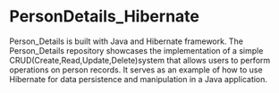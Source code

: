 # PersonDetails_Hibernate
Person_Details is built with Java and Hibernate framework. The Person_Details repository showcases the implementation of a simple CRUD(Create,Read,Update,Delete)system that allows users to perform operations on person records. It serves as an example of how to use Hibernate for data persistence and manipulation in a Java application.
